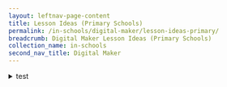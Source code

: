 ```yaml
---
layout: leftnav-page-content
title: Lesson Ideas (Primary Schools)
permalink: /in-schools/digital-maker/lesson-ideas-primary/
breadcrumb: Digital Maker Lesson Ideas (Primary Schools)
collection_name: in-schools
second_nav_title: Digital Maker
---
```


<details>
 <summary>test</summary>
|[test](www.bbc.co.uk)   |
|---|
| f  |
| f  |
| f  |

</details>
